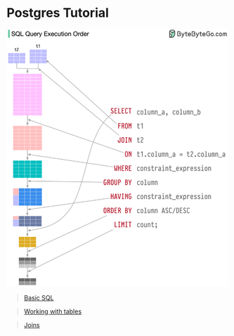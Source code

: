 # Postgres Tutorial

![Query execution order](images/query-execution-order.png)

> [Basic SQL](basic-sql/BasicSql.md)

> [Working with tables](working-with-tables/WorkingWithTables.md)

> [Joins](joining/Joins.md)